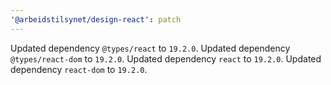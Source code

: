 ```yaml
---
'@arbeidstilsynet/design-react': patch
---
```


Updated dependency `@types/react` to `19.2.0`.
Updated dependency `@types/react-dom` to `19.2.0`.
Updated dependency `react` to `19.2.0`.
Updated dependency `react-dom` to `19.2.0`.

